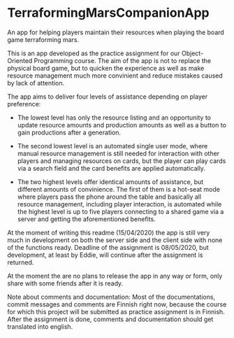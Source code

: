 # TerraformingMarsCompanionApp
An app for helping players maintain their resources when playing the board game terraforming mars.

This is an app developed as the practice assignment for our Object-Oriented Programming course. The aim of the app is not to
replace the physical board game, but to quicken the experience as well as make resource management much more convinient and reduce
mistakes caused by lack of attention.

The app aims to deliver four levels of assistance depending on player preference:

- The lowest level has only the resource listing and an opportunity to update resource amounts and production amounts as well as a button
to gain productions after a generation.

- The second lowest level is an automated single user mode, where manual resource management is still needed for interaction with other
players and managing resources on cards, but the player can play cards via a search field and the card benefits are applied automatically.

- The two highest levels offer identical amounts of assistance, but different amounts of convinience. The first of them is a hot-seat mode
where players pass the phone around the table and basically all resource management, including player interaction, is automated while the
highest level is up to five players connecting to a shared game via a server and getting the aforementioned benefits.

At the moment of writing this readme (15/04/2020) the app is still very much in development on both the server side and the client side
with none of the functions ready. Deadline of the assignment is 08/05/2020, but development, at least by Eddie, will continue after the
assignment is returned.

At the moment the are no plans to release the app in any way or form, only share with some friends after it is ready.

Note about comments and documentation: Most of the documentations, commit messages and comments are Finnish right now, because the
course for which this project will be submitted as practice assignment is in Finnish. After the assignment is done, comments and
documentation should get translated into english.

